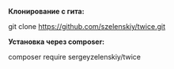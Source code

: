 **Клонирование с гита:**

git clone https://github.com/szelenskiy/twice.git

**Установка через composer:**

composer require sergeyzelenskiy/twice

